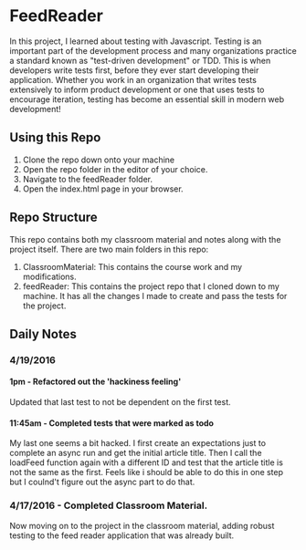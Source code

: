 # FeedReader
In this project, I learned about testing with Javascript. Testing is an important part of the development process and many organizations practice a standard known as "test-driven development" or TDD. This is when developers write tests first, before they ever start developing their application.  Whether you work in an organization that writes tests extensively to inform product development or one that uses tests to encourage iteration, testing has become an essential skill in modern web development!

## Using this Repo
1. Clone the repo down onto your machine
2. Open the repo folder in the editor of your choice.
3. Navigate to the feedReader folder.
4. Open the index.html page in your browser.

## Repo Structure
This repo contains both my classroom material and notes along with the project itself.  There are two main folders in this repo:

1. ClassroomMaterial:  This contains the course work and my modifications.
2. feedReader: This contains the project repo that I cloned down to my machine.  It has all the changes I made to create and pass the tests for the project. 

## Daily Notes

### 4/19/2016 

#### 1pm - Refactored out the 'hackiness feeling'
Updated that last test to not be dependent on the first test.  

#### 11:45am - Completed tests that were marked as todo
My last one seems a bit hacked.  I first create an expectations just to complete an async run and get the initial article title.  Then I call the loadFeed function again with a different ID and test that the article title is not the same as the first. Feels like i should be able to do this in one step but I coulnd't figure out the async part to do that. 

### 4/17/2016 - Completed Classroom Material. 
Now moving on to the project in the classroom material, adding robust testing to the feed reader application that was already built. 

